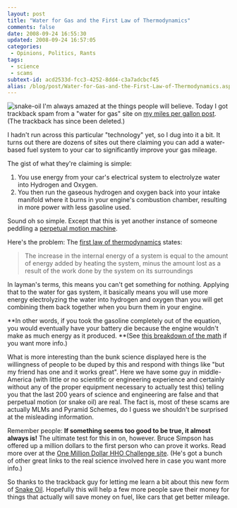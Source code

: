 ```yaml
---
layout: post
title: "Water for Gas and the First Law of Thermodynamics"
comments: false
date: 2008-09-24 16:55:30
updated: 2008-09-24 16:57:05
categories:
 - Opinions, Politics, Rants
tags:
 - science
 - scams
subtext-id: acd2533d-fcc3-4252-8dd4-c3a7adcbcf45
alias: /blog/post/Water-for-Gas-and-the-First-Law-of-Thermodynamics.aspx
---
```



![snake-oil](/images/blog/WindowsLiveWriter/WaterforGasandtheFirstLawofThermodynamic_FAE1/snake-oil_3.jpg) I'm always amazed at the things people will believe. Today I got trackback spam from a "water for gas" site on [my miles per gallon post](http://www.peterprovost.org/blog/post/Miles-per-Gallon-vs-Gallons-per-Mile.aspx). (The trackback has since been deleted.)

I hadn't run across this particular "technology" yet, so I dug into it a bit. It turns out there are dozens of sites out there claiming you can add a water-based fuel system to your car to significantly improve your gas mileage.

The gist of what they're claiming is simple:

  1. You use energy from your car's electrical system to electrolyze water into Hydrogen and Oxygen. 
  2. You then run the gaseous hydrogen and oxygen back into your intake manifold where it burns in your engine's combustion chamber, resulting in more power with less gasoline used. 

Sound oh so simple. Except that this is yet another instance of someone peddling a [perpetual motion machine](http://en.wikipedia.org/wiki/Perpetual_motion).

Here's the problem: The [first law of thermodynamics](http://en.wikipedia.org/wiki/First_law_of_thermodynamics) states:

> The increase in the internal energy of a system is equal to the amount of energy added by heating the system, minus the amount lost as a result of the work done by the system on its surroundings

In layman's terms, this means you can't get something for nothing. Applying that to the water for gas system, it basically means you will use more energy electrolyzing the water into hydrogen and oxygen than you will get combining them back together when you burn them in your engine.

**In other words, if you took the gasoline completely out of the equation, you would eventually have your battery die because the engine wouldn't make as much energy as it produced. **(See [this breakdown of the math](http://aardvark.co.nz/hho_scam.shtml) if you want more info.)

What is more interesting than the bunk science displayed here is the willingness of people to be duped by this and respond with things like "but my friend has one and it works great". Here we have some guy in middle-America (with little or no scientific or engineering experience and certainly without any of the proper equipment necessary to actually test this) telling you that the last 200 years of science and engineering are false and that perpetual motion (or snake oil) are real. The fact is, most of these scams are actually MLMs and Pyramid Schemes, do I guess we shouldn't be surprised at the misleading information.

Remember people: **If something seems too good to be true, it almost always is!** The ultimate test for this in on, however. Bruce Simpson has offered up a million dollars to the first person who can prove it works. Read more over at the [One Million Dollar HHO Challenge site](http://aardvark.co.nz/hho_challenge.shtml). (He's got a bunch of other great links to the real science involved here in case you want more info.)

So thanks to the trackback guy for letting me learn a bit about this new form of [Snake Oil](http://en.wikipedia.org/wiki/Snake_oil). Hopefully this will help a few more people save their money for things that actually will save money on fuel, like cars that get better mileage.
